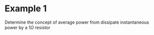 # Example 1

Determine the concept of average power from dissipate instantaneous power by a 1$\Omega$ resistor 
